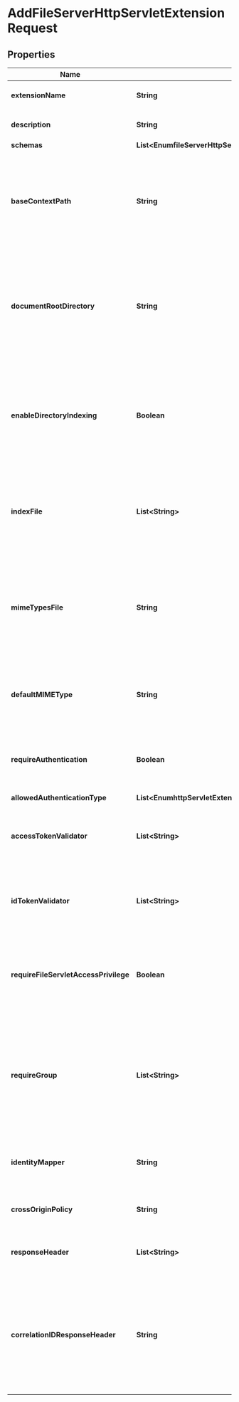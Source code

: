 

# AddFileServerHttpServletExtensionRequest


## Properties

| Name | Type | Description | Notes |
|------------ | ------------- | ------------- | -------------|
|**extensionName** | **String** | Name of the new HTTP Servlet Extension |  |
|**description** | **String** | A description for this HTTP Servlet Extension |  [optional] |
|**schemas** | **List&lt;EnumfileServerHttpServletExtensionSchemaUrn&gt;** |  |  |
|**baseContextPath** | **String** | Specifies the base context path that should be used by HTTP clients to reference content. The value must start with a forward slash and must represent a valid HTTP context path. |  |
|**documentRootDirectory** | **String** | Specifies the path to the directory on the local filesystem containing the files to be served by this File Server HTTP Servlet Extension. The path must exist, and it must be a directory. |  |
|**enableDirectoryIndexing** | **Boolean** | Indicates whether to generate a default HTML page with a listing of available files if the requested path refers to a directory rather than a file, and that directory does not contain an index file. |  [optional] |
|**indexFile** | **List&lt;String&gt;** | Specifies the name of a file whose contents may be returned to the client if the requested path refers to a directory rather than a file. |  [optional] |
|**mimeTypesFile** | **String** | Specifies the path to a file that contains MIME type mappings that will be used to determine the appropriate value to return for the Content-Type header based on the extension of the requested file. |  [optional] |
|**defaultMIMEType** | **String** | Specifies the default MIME type to use for the Content-Type header when a mapping cannot be found. |  [optional] |
|**requireAuthentication** | **Boolean** | Indicates whether the servlet extension should only accept requests from authenticated clients. |  [optional] |
|**allowedAuthenticationType** | **List&lt;EnumhttpServletExtensionAllowedAuthenticationTypeProp&gt;** |  |  [optional] |
|**accessTokenValidator** | **List&lt;String&gt;** | The access token validators that may be used to verify the authenticity of an OAuth 2.0 bearer token. |  [optional] |
|**idTokenValidator** | **List&lt;String&gt;** | The ID token validators that may be used to verify the authenticity of an of an OpenID Connect ID token. |  [optional] |
|**requireFileServletAccessPrivilege** | **Boolean** | Indicates whether the servlet extension should only accept requests from authenticated clients that have the file-servlet-access privilege. |  [optional] |
|**requireGroup** | **List&lt;String&gt;** | The DN of a group whose members will be permitted to access to the associated files. If multiple group DNs are configured, then anyone who is a member of at least one of those groups will be granted access. |  [optional] |
|**identityMapper** | **String** | The identity mapper that will be used to identify the entry with which a username is associated. |  [optional] |
|**crossOriginPolicy** | **String** | The cross-origin request policy to use for the HTTP Servlet Extension. |  [optional] |
|**responseHeader** | **List&lt;String&gt;** | Specifies HTTP header fields and values added to response headers for all requests. |  [optional] |
|**correlationIDResponseHeader** | **String** | Specifies the name of the HTTP response header that will contain a correlation ID value. Example values are \&quot;Correlation-Id\&quot;, \&quot;X-Amzn-Trace-Id\&quot;, and \&quot;X-Request-Id\&quot;. |  [optional] |



